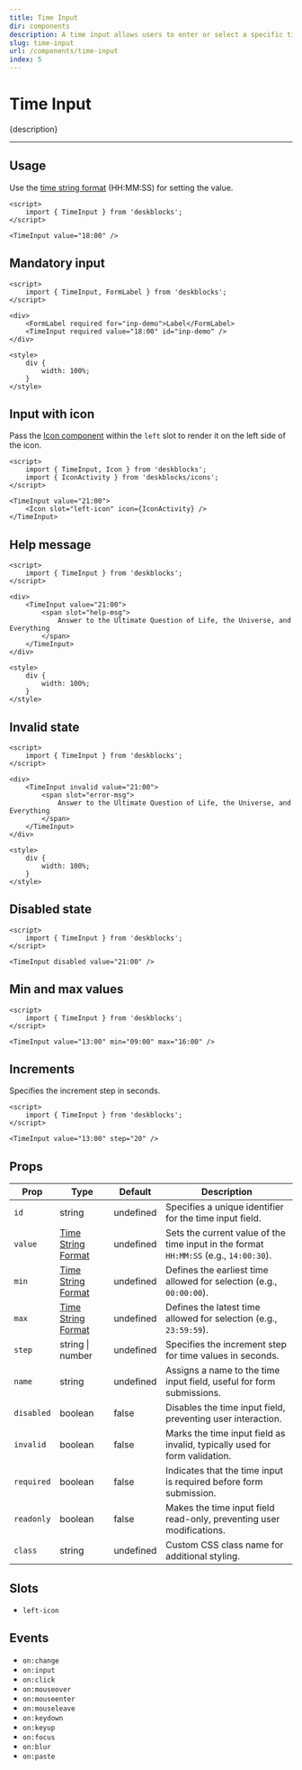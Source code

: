 ```yaml
---
title: Time Input
dir: components
description: A time input allows users to enter or select a specific time, providing controls for hours and minutes.
slug: time-input
url: /components/time-input
index: 5
---
```


# Time Input

{description}

---

## Usage

Use the [time string format](https://developer.mozilla.org/en-US/docs/Web/HTML/Date_and_time_formats#date_strings) (HH:MM:SS) for setting the value.

```svelte example
<script>
	import { TimeInput } from 'deskblocks';
</script>

<TimeInput value="18:00" />
```

## Mandatory input

```svelte example hideStyle
<script>
	import { TimeInput, FormLabel } from 'deskblocks';
</script>

<div>
	<FormLabel required for="inp-demo">Label</FormLabel>
	<TimeInput required value="18:00" id="inp-demo" />
</div>

<style>
	div {
		width: 100%;
	}
</style>
```

## Input with icon

Pass the [Icon component](/components/icon) within the `left` slot to render it on the left side of the icon.

```svelte example hideScript
<script>
	import { TimeInput, Icon } from 'deskblocks';
	import { IconActivity } from 'deskblocks/icons';
</script>

<TimeInput value="21:00">
	<Icon slot="left-icon" icon={IconActivity} />
</TimeInput>
```

## Help message

```svelte example hideStyle
<script>
	import { TimeInput } from 'deskblocks';
</script>

<div>
	<TimeInput value="21:00">
		<span slot="help-msg">
			Answer to the Ultimate Question of Life, the Universe, and Everything
		</span>
	</TimeInput>
</div>

<style>
	div {
		width: 100%;
	}
</style>
```

## Invalid state

```svelte example hideStyle
<script>
	import { TimeInput } from 'deskblocks';
</script>

<div>
	<TimeInput invalid value="21:00">
		<span slot="error-msg">
			Answer to the Ultimate Question of Life, the Universe, and Everything
		</span>
	</TimeInput>
</div>

<style>
	div {
		width: 100%;
	}
</style>
```

## Disabled state

```svelte example hideScript
<script>
	import { TimeInput } from 'deskblocks';
</script>

<TimeInput disabled value="21:00" />
```

## Min and max values

```svelte example
<script>
	import { TimeInput } from 'deskblocks';
</script>

<TimeInput value="13:00" min="09:00" max="16:00" />
```

## Increments

Specifies the increment step in seconds.

```svelte example
<script>
	import { TimeInput } from 'deskblocks';
</script>

<TimeInput value="13:00" step="20" />
```

## Props

| Prop       | Type                                                                                                | Default   | Description                                                                           |
| ---------- | --------------------------------------------------------------------------------------------------- | --------- | ------------------------------------------------------------------------------------- |
| `id`       | string                                                                                              | undefined | Specifies a unique identifier for the time input field.                               |
| `value`    | [Time String Format](https://developer.mozilla.org/en-US/docs/Web/HTML/Date_and_time_formats#times) | undefined | Sets the current value of the time input in the format `HH:MM:SS` (e.g., `14:00:30`). |
| `min`      | [Time String Format](https://developer.mozilla.org/en-US/docs/Web/HTML/Date_and_time_formats#times) | undefined | Defines the earliest time allowed for selection (e.g., `00:00:00`).                   |
| `max`      | [Time String Format](https://developer.mozilla.org/en-US/docs/Web/HTML/Date_and_time_formats#times) | undefined | Defines the latest time allowed for selection (e.g., `23:59:59`).                     |
| `step`     | string \| number                                                                                    | undefined | Specifies the increment step for time values in seconds.                              |
| `name`     | string                                                                                              | undefined | Assigns a name to the time input field, useful for form submissions.                  |
| `disabled` | boolean                                                                                             | false     | Disables the time input field, preventing user interaction.                           |
| `invalid`  | boolean                                                                                             | false     | Marks the time input field as invalid, typically used for form validation.            |
| `required` | boolean                                                                                             | false     | Indicates that the time input is required before form submission.                     |
| `readonly` | boolean                                                                                             | false     | Makes the time input field read-only, preventing user modifications.                  |
| `class`    | string                                                                                              | undefined | Custom CSS class name for additional styling.                                         |

## Slots

- `left-icon`

## Events

- `on:change`
- `on:input`
- `on:click`
- `on:mouseover`
- `on:mouseenter`
- `on:mouseleave`
- `on:keydown`
- `on:keyup`
- `on:focus`
- `on:blur`
- `on:paste`
